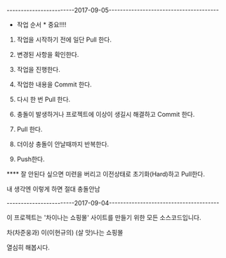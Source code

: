 ﻿------------------------2017-09-05---------------------------------------
 
 * 작업 순서 * 중요!!!!

 1. 작업을 시작하기 전에 일단  Pull 한다.

 2. 변경된 사항을 확인한다.

 3. 작업을 진행한다.

 4. 작업한 내용을 Commit 한다. 

 5. 다시 한 번 Pull 한다.

 6. 충돌이 발생하거나 프로젝트에 이상이 생길시 해결하고 Commit 한다.

 7. Pull 한다.

 8. 더이상 충돌이 안날때까지 반복한다.

 9. Push한다.

 **** 잘 안된다 싶으면 미련을 버리고 이전상태로 초기화(Hard)하고 Pull한다.

 내 생각엔 이렇게 하면 절대 충돌안남

------------------------2017-09-04---------------------------------------
 
 
이 프로젝트는 '차이나는 쇼핑몰' 사이트를 만들기 위한 모든 소스코드입니다.

차(차준웅과) 이(이현규의) (살 맛)나는 쇼핑몰


열심히 해봅시다.
